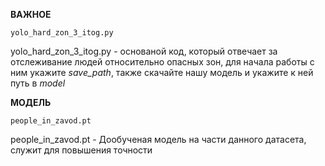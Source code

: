 **ВАЖНОЕ**

    yolo_hard_zon_3_itog.py

yolo_hard_zon_3_itog.py - основаной код, который отвечает за отслеживание людей относительно опасных зон, для начала работы с ним укажите *save_path*, также скачайте нашу модель и укажите к ней путь в *model*

**МОДЕЛЬ**

    people_in_zavod.pt

people_in_zavod.pt - Дообученая модель на части данного датасета, служит для повышения точности